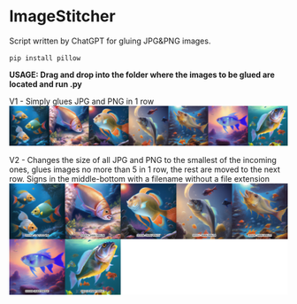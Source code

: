 # ImageStitcher
Script written by ChatGPT for gluing JPG&PNG images.

```
pip install pillow
```

**USAGE: Drag and drop into the folder where the images to be glued are located and run .py**

V1 - Simply glues JPG and PNG in 1 row
![V1](https://raw.githubusercontent.com/CakeFlyCookie/ImageStitcher/main/Examples/v1.png)

V2 - Changes the size of all JPG and PNG to the smallest of the incoming ones, glues images no more than 5 in 1 row, the rest are moved to the next row. Signs in the middle-bottom with a filename without a file extension
![V2](https://github.com/CakeFlyCookie/ImageStitcher/blob/main/Examples/v2.png?raw=true)
